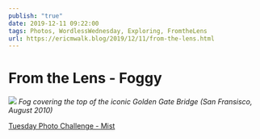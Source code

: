 ```yaml
---
publish: "true"
date: 2019-12-11 09:22:00
tags: Photos, WordlessWednesday, Exploring, FromtheLens
url: https://ericmwalk.blog/2019/12/11/from-the-lens.html
---
```


# From the Lens - Foggy

![](https://ericmwalk.blog/uploads/2021/002d567db7.jpg)
*Fog covering the top of the iconic Golden Gate Bridge (San Fransisco, August 2010)*

<a href="https://dutchgoesthephoto.net/2019/12/10/tuesday-photo-challenge-mist/">Tuesday Photo Challenge - Mist</a>

